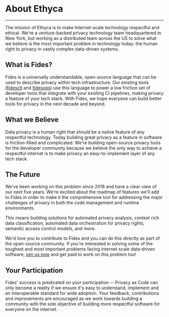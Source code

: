 # About Ethyca
---
The mission of Ethyca is to make Internet-scale technology respectful and ethical. We're a venture-backed privacy technology team headquartered in New York, but working as a distributed team across the US to solve what we believe is the most important problem in technology today: the human right to privacy in vastly complex data-driven systems.

## What is Fides?

Fides is a universally understandable, open-source language that can be used to describe privacy within tech infrastructure. Our existing tools ([fidesctl](https://github.com/ethyca/fides/) and [fidesops](https://github.com/ethyca/fidesops/)) use this language to power a low friction set of developer tools that integrate with your existing CI pipelines, making privacy a feature of your tech stack. With Fides, we hope everyone can build better tools for privacy in the next decade and beyond. 

## What we Believe

Data privacy is a human right that should be a native feature of any respectful technology. Today building great privacy as a feature in software is friction-filled and complicated. We're building open-source privacy tools for the developer community because we believe the only way to achieve a respectful internet is to make privacy an easy-to-implement layer of any tech stack.

## The Future

We've been working on this problem since 2018 and have a clear view of our next five years. We're excited about the roadmap of features we'll add to Fides in order to make it the comprehensive tool for addressing the major challenges of privacy in both the code management and runtime environments. 

This means building solutions for automated privacy analysis, context rich data classification, automated data orchestration for privacy rights, semantic access control models, and more.

We'd love you to contribute to Fides and you can do this directly as part of the open-source community. If you're interested in solving some of the toughest and most important problems facing internet scale data-driven software, [join us now](https://ethyca.com/jobs-culture/) and get paid to work on this problem too!

## Your Participation

Fides' success is predicated on your participation -- Privacy as Code can only become a reality if we ensure it's easy to understand, implement and an interoperable standard for wide adoption. Your feedback, contributions and improvements are encouraged as we work towards building a community with the sole objective of building more respectful software for everyone on the internet.